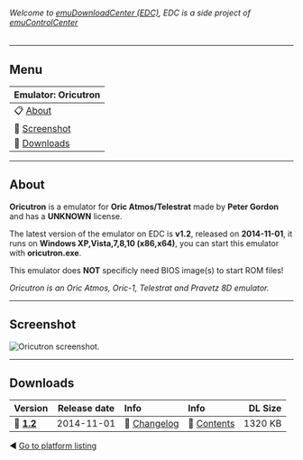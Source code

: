 ###### Welcome to [emuDownloadCenter (EDC)](https://github.com/PhoenixInteractiveNL/emuDownloadCenter/wiki/), EDC is a side project of [emuControlCenter](https://github.com/PhoenixInteractiveNL/emuControlCenter/wiki/)
***
## Menu
| **Emulator: Oricutron** |
|:---------|
| :clipboard: [About](#about) |
| :sunrise: [Screenshot](#screenshot) |
| :floppy_disk: [Downloads](#downloads) |
***
## About
**Oricutron** is a emulator for **Oric Atmos/Telestrat** made by **Peter Gordon** and has a **UNKNOWN** license.

The latest version of the emulator on EDC is **v1.2**, released on **2014-11-01**, it runs on **Windows XP,Vista,7,8,10 (x86,x64)**, you can start this emulator with **oricutron.exe**.

This emulator does **NOT** specificly need BIOS image(s) to start ROM files!

_Oricutron is an Oric Atmos, Oric-1, Telestrat and Pravetz 8D emulator._
***
## Screenshot
![](https://raw.githubusercontent.com/PhoenixInteractiveNL/emuDownloadCenter/master/hooks/oricutron/screen.jpg "Oricutron screenshot.")
***
## Downloads
| Version  | Release date  | Info       | Info       | DL Size    |
|:---------|:-------------:|:-----------|:-----------|-----------:|
| :floppy_disk: [**1.2**](https://github.com/PhoenixInteractiveNL/edc-repo0004/raw/master/oricutron/1.2.7z) | 2014-11-01 | :page_facing_up: [Changelog](https://github.com/PhoenixInteractiveNL/edc-repo0004/blob/master/oricutron/1.2_changelog.txt) | :mag_right: [Contents](https://github.com/PhoenixInteractiveNL/edc-repo0004/blob/master/oricutron/1.2_contents.txt) | 1320 KB |

:arrow_backward: [Go to platform listing](https://github.com/PhoenixInteractiveNL/emuDownloadCenter/wiki/EDC-Platform-List)
